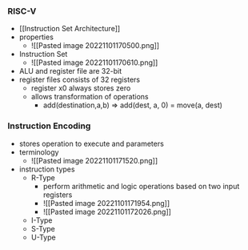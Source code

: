### RISC-V 
+ [[Instruction Set Architecture]]
+ properties
	+ ![[Pasted image 20221101170500.png]]
+ Instruction Set
	+ ![[Pasted image 20221101170610.png]]
+ ALU and register file are 32-bit
+ register files consists of 32 registers
	+ register x0 always stores zero
	+ allows transformation of operations 
		+ add(destination,a,b) => add(dest, a, 0) = move(a, dest)

### Instruction Encoding
+ stores operation to execute and parameters
+ terminology
	+ ![[Pasted image 20221101171520.png]]
+ instruction types
	+ R-Type
		+ perform arithmetic and logic operations based on two input registers
		+ ![[Pasted image 20221101171954.png]]
		+ ![[Pasted image 20221101172026.png]]
	+ I-Type
	+ S-Type
	+ U-Type
